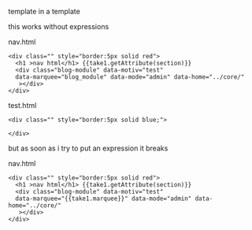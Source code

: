 

template in a template

this works without expressions

nav.html
```
<div class="" style="border:5px solid red">
  <h1 >nav html</h1> {{take1.getAttribute(section)}}
  <div class="blog-module" data-motiv="test"
  data-marquee="blog_module" data-mode="admin" data-home="../core/"
   ></div>
</div>
```

test.html
```
<div class="" style="border:5px solid blue;">

</div>

```

but as soon as i try to put an expression it breaks

nav.html
```
<div class="" style="border:5px solid red">
  <h1 >nav html</h1> {{take1.getAttribute(section)}}
  <div class="blog-module" data-motiv="test"
  data-marquee="{{take1.marquee}}" data-mode="admin" data-home="../core/"
   ></div>
</div>
```